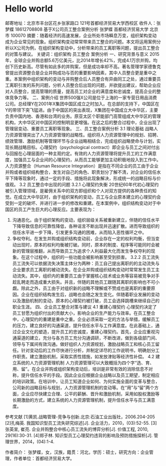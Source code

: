 # Hello world

邮寄地址：北京市丰台区花乡张家路口 121号首都经济贸易大学西校区
收件人：张梦蝶 18612708808
基于X公司员工整合案例分析
张梦蝶
首都经济贸易大学 北京市 100070
摘要：随着经济的高速发展，企业所处市场瞬息万变，组织架构变动成为企业常见的现象。组织架构变动常常带来员工整合的问题。本文将运用案例分析以X公司为例，在组织架构变动中，分析带来的员工离职等问题，提出员工整合的对策与建议。
关键词：组织架构 员工整合 案例分析
一、研究背景与意义
2015年，全球企业并购总额5.6万亿美元，比2014年增长42%，完成4.1万宗并购，均创下历史新高。尽管有如此多的并购案，但是成功率却不高。著名管理学家德鲁克曾提出资源整合是企业并购成功与否的重要影响因素，其中人员整合更是重中之重。本案例中组织架构的变动与并购整合后人员整合有异曲同工之处，通过重要员工离职引发的系列问题，分析人员整合后出现的问题，并欲提出建议，帮助企业应对人员整合，提高管理的质量，提高员工对企业的满意度和忠诚度，提高企业的整体竞争力等。
二、案例介绍
世界500强X公司是位于上海的一家专营日用品消费公司。总经理Y在2001年X集团中国区成立之时加入。在总部的支持下，中国区在Y的带领下突飞猛进。由于中国区的突出表现，X集团在中国成立大中华区，主要负责中国内地、香港和台湾的业务。原亚太区个职能部门高管组成大中华区的管理机构，大中华区对中国区的控制明显更增强。在这之后的整合过程中，企业出现了管理层变动、重要员工离职等现象。
三、员工整合案例分析
3.1 理论基础
战略人力资源管理突出了人力资源管理的战略性。组织将人力资源管理中的规划、招聘、绩效管理、激励机制等管理环节与企业战略相结合，完成组织战略使命与计划，实现长期战略目标。心理契约（psychological contract）即企业与员工之间对付出与回报在心理层面的一种主观约定。有效的人力资源管理将提升员工的工作满意度，加强员工与企业间的心理契约，从而员工能够更加主动积极地投入到工作中。人力资源整合（Human Resource Integration）是指在不同企业的员工由于企业并购或者组织结构整合，发生对自己的角色、职责划分了解不清，对企业的信任水平下降等现象时，通过一定的手段、措施将此现象解决，形成统一的战略目标与价值观。
3.2 员工整合中出现的问题
3.2.1 心理契约失衡
20世纪60年代初心理契约被引入管理领域，是雇佣关系中的双方即组织和个人对双方提供的各种责任的知觉。在成立大中华区时，由于组织架构的变动，员工与企业原本建立的心理契约会受到一定的破坏、并进行进一步的修改和重建。在本案例中，组织结构变动对于中国区的员工产生巨大的心理反应。主要表现为：
1.	沟通恶化。由于组织架构的变动，组织层级关系被重新建立，伴随的信任水平下降导致信息的可靠性降低，各种谣言不断出现并迅速扩散。进而导致组织的信任水平进一步下降，引发更多沟通的困难，从而陷入恶性循环之中。
2.	争权夺利。在发生并购或组织结构变动前，企业存在一定的权利均衡，但当变动出现时，原本的权利均衡被打破。同时，原本的制度、程序等可能同时会被新的管理层推翻，从而导致员工为追求个人利益最大化而发生争权夺利的现象。在这个过程中，组织的一些功能会被影响甚至受到损害。
3.2.2 员工流失
员工流失可以依据流失决策主体分为两种：员工自己提出离职的的主动流失与企业要求员工离职的被动流失。在企业并购或组织结构变动时常常发生员工主动流失。其中，组织内的重要员工由于掌握核心技术或业务等容易被竞争对手趁乱聘走而造成重大损失。并且，伴随的其他员工跟随其离职的影响也不可小觑。除此之外，员工由于对组织新的战略不理解或不赞成也是离职的重要原因。企业在组织结构发生后，战略也会随之发生变化。伴随着职业发展的变动以及激励机制的变动，原本的心理契约被打破，员工会选择跳槽来继续自己的职业生涯。
四、企业员工整合对策与建议
4.1 重建心理契约
心理契约决定了员工甘愿为组织付出的贡献大小，影响企业的生产能力与效率。在员工整合中，心理契约的重建是重中之重。企业必须采取一定的方法与举措，缓解员工的压力，建立良好的沟通渠道，提升信任水平与工作满意度。在此基础上，通过企业文化的塑造，提升员工的忠诚度，重建心理契约。首先，企业应重视沟通渠道的建立，充分与各方员工充分沟通调研，不断改进，做到各级部门间、领导与下属间有效沟通。做好组织人力资源规划，激励战略员工和核心员工留任。针对变动后的工作尽快进行分析，并制定详尽的工作说明书，明确划分工作职责。建立激励机制，采取实质性措施，如发放津贴等经济性补偿。
4.2 建立系统的人力资源管理机制
人力资源管理可以大致概括为四个字“选、育、用、留”。在企业并购或组织架构变动后，培训是非常有效的消除信息不对称，提升信任水平的手段。因此企业应根据企业战略以及员工期望，制定相应的培训政策。在培训中，让员工知道企业如何、为何实施全面的变革与整合，公司新的战略目标与规划，人力资源管理机制的变动等。在“用”与“留”两个方面，企业应尽快建立合理、公平的薪酬、晋升和激励机制，采用如股权激励等长期激励的方式，建立系统的人力资源管理机制，提升信任水平与员工满意度。

参考文献
[1]黄凯.战略管理-竞争与创新.北京:石油工业出版社，2006.204-205
[2]孔梅英. 我国知识型员工流失研究综述[J]. 企业活力，2010，(03):52-55. 
[3]张英宣, 崔亮. 企业并购整合中核心员工流失的博弈分析[J]. 价值工程, 2010, 29(16):30-31.
[4]郑子林. 知识型员工心理契约违背的影响及预防措施探析[J]. 管理世界，2014，(04):1-4.



作者简介：
张梦蝶，女，汉族，籍贯：河北，学历：硕士，研究方向：企业管理，作者单位：首都经济贸易大学。



